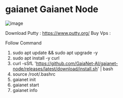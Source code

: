 # gaianet Gaianet Node 



![image](https://github.com/user-attachments/assets/5e994dda-cdd7-4851-830c-9661bcd85117)

Download Putty : https://www.putty.org/ 
Buy Vps : 

Follow Command 

1. sudo apt update && sudo apt upgrade -y
2. sudo apt install -y curl
3. curl -sSfL 'https://github.com/GaiaNet-AI/gaianet-node/releases/latest/download/install.sh' | bash
4. source /root/.bashrc
5. gaianet init
6. gaianet start
7. gaianet info

